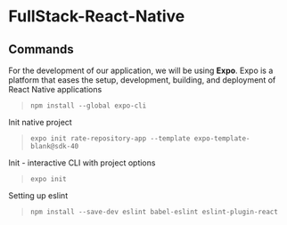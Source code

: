 # FullStack-React-Native


## Commands

For the development of our application, we will be using **Expo**. Expo is a platform that eases the setup, development, building, and deployment of React Native applications

>`npm install --global expo-cli `

Init native project

>`expo init rate-repository-app --template expo-template-blank@sdk-40`

Init - interactive CLI with project options

>`expo init`

Setting up eslint

>`npm install --save-dev eslint babel-eslint eslint-plugin-react`